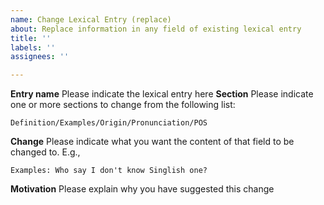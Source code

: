 ```yaml
---
name: Change Lexical Entry (replace)
about: Replace information in any field of existing lexical entry
title: ''
labels: ''
assignees: ''

---
```


**Entry name**
Please indicate the lexical entry here
**Section**
Please indicate one or more sections to change from the following list: 
```
Definition/Examples/Origin/Pronunciation/POS
```
**Change**
Please indicate what you want the content of that field to be changed to. E.g.,
```
Examples: Who say I don't know Singlish one?
```

**Motivation**
Please explain why you have suggested this change
